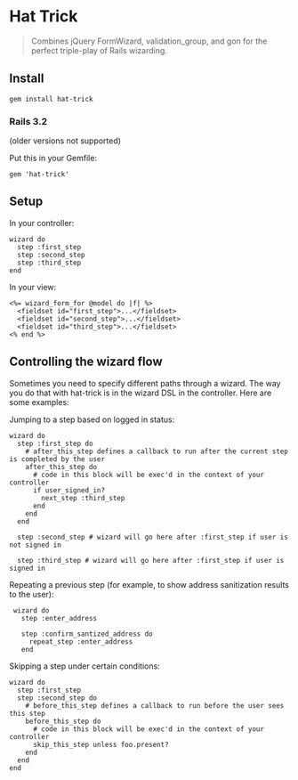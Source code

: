 # Hat Trick
> Combines jQuery FormWizard, validation_group, and gon for the perfect triple-play of Rails wizarding.

## Install
    gem install hat-trick

### Rails 3.2
(older versions not supported)

Put this in your Gemfile:

    gem 'hat-trick'
    
## Setup
In your controller:

    wizard do
      step :first_step
      step :second_step
      step :third_step
    end

In your view:

    <%= wizard_form_for @model do |f| %>
      <fieldset id="first_step">...</fieldset>
      <fieldset id="second_step">...</fieldset>
      <fieldset id="third_step">...</fieldset>
    <% end %>
    
## Controlling the wizard flow
Sometimes you need to specify different paths through a wizard. The way you do that with hat-trick is in the wizard DSL in the controller. Here are some examples:

Jumping to a step based on logged in status:

    wizard do
      step :first_step do
        # after_this_step defines a callback to run after the current step is completed by the user
        after_this_step do
          # code in this block will be exec'd in the context of your controller
          if user_signed_in?
            next_step :third_step
          end
        end
      end
      
      step :second_step # wizard will go here after :first_step if user is not signed in
      
      step :third_step # wizard will go here after :first_step if user is signed in
      
Repeating a previous step (for example, to show address sanitization results to the user):
  
     wizard do
       step :enter_address
        
       step :confirm_santized_address do
         repeat_step :enter_address
       end
       
Skipping a step under certain conditions:

    wizard do
      step :first_step
      step :second_step do
        # before_this_step defines a callback to run before the user sees this step
        before_this_step do
          # code in this block will be exec'd in the context of your controller
          skip_this_step unless foo.present?
        end
      end
    end